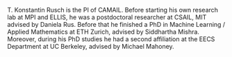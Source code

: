 T. Konstantin Rusch is the PI of CAMAIL. Before starting his own research lab at MPI and ELLIS, he was a postdoctoral researcher at CSAIL, MIT advised by Daniela Rus. Before that he finished a PhD in Machine Learning / Applied Mathematics at ETH Zurich, advised by Siddhartha Mishra. Moreover, during his PhD studies he had a second affiliation at the EECS Department at UC Berkeley, advised by Michael Mahoney.